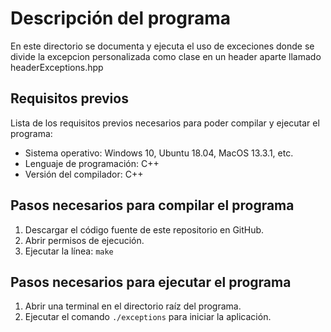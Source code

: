 # Descripción del programa

En este directorio se documenta y ejecuta el uso de exceciones donde se divide la excepcion personalizada como clase en un header aparte llamado headerExceptions.hpp 

## Requisitos previos

Lista de los requisitos previos necesarios para poder compilar y ejecutar el programa:

- Sistema operativo: Windows 10, Ubuntu 18.04, MacOS 13.3.1, etc.
- Lenguaje de programación: C++
- Versión del compilador: C++

## Pasos necesarios para compilar el programa

1. Descargar el código fuente de este repositorio en GitHub.
2. Abrir permisos de ejecución.
3. Ejecutar la línea: `make`

## Pasos necesarios para ejecutar el programa

1. Abrir una terminal en el directorio raíz del programa.
2. Ejecutar el comando `./exceptions` para iniciar la aplicación.
